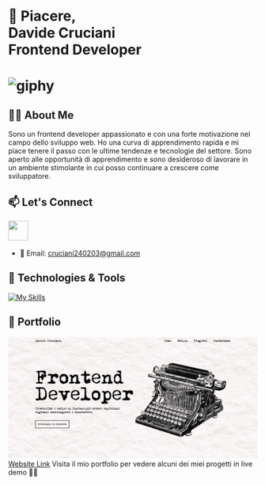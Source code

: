 <h1 style="font-weight: bold;">👋 Piacere,<br/>
Davide Cruciani<br/>
Frontend Developer<h1/>

![giphy](https://github.com/DavideCruciani/davidecruciani/assets/110397892/03a40b2b-f63a-4ebc-97d7-38f04473a4f2)

## 🧍‍♂️ About Me

Sono un frontend developer appassionato e con una forte motivazione nel campo dello sviluppo web. Ho una curva di apprendimento rapida e mi piace tenere il passo con le ultime tendenze e tecnologie del settore. Sono aperto alle opportunità di apprendimento e sono desideroso di lavorare in un ambiente stimolante in cui posso continuare a crescere come sviluppatore.

## 📫 Let's Connect

<a href="https://www.linkedin.com/in/davide-cruciani-7b696a270/"><img src="https://www.vectorlogo.zone/logos/linkedin/linkedin-icon.svg" width="40" height="40"/></a>

- 📧 Email: [cruciani240203@gmail.com](mailto:cruciani240203@gmail.com)

## 🔧 Technologies & Tools

[![My Skills](https://skillicons.dev/icons?i=js,html,css,react,typescript,tailwind,git)](https://skillicons.dev)

## 🎨 Portfolio

![Project 1](/new-portfolio.png)
<a href="https://portfolio-davidecruciani.netlify.app/">Website Link<a/>
Visita il mio portfolio per vedere alcuni dei miei progetti in live demo 👨‍💻

